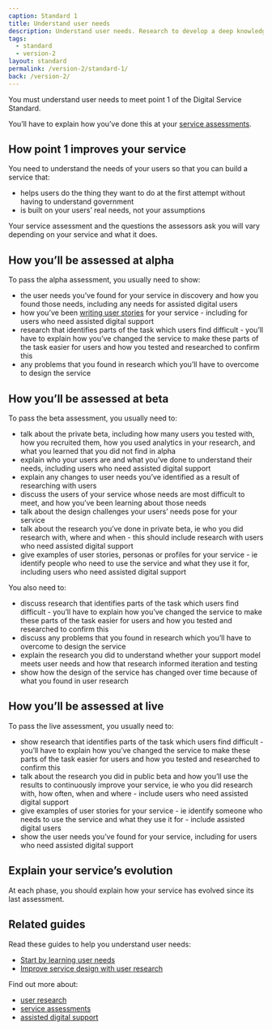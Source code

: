```yaml
---
caption: Standard 1
title: Understand user needs
description: Understand user needs. Research to develop a deep knowledge of who the service users are and what that means for the design of the service.
tags:
  - standard
  - version-2
layout: standard
permalink: /version-2/standard-1/
back: /version-2/
---
```


You must understand user needs to meet point 1 of the Digital Service Standard.

You’ll have to explain how you’ve done this at your [service assessments](https://www.gov.uk/service-manual/service-assessments/how-service-assessments-work).

## How point 1 improves your service

You need to understand the needs of your users so that you can build a service that:

- helps users do the thing they want to do at the first attempt without having to understand government
- is built on your users’ real needs, not your assumptions

Your service assessment and the questions the assessors ask you will vary depending on your service and what it does.

## How you’ll be assessed at alpha

To pass the alpha assessment, you usually need to show:

- the user needs you’ve found for your service in discovery and how you found those needs, including any needs for assisted digital users
- how you’ve been [writing user stories](https://www.gov.uk/service-manual/agile-delivery/writing-user-stories) for your service - including for users who need assisted digital support
- research that identifies parts of the task which users find difficult - you’ll have to explain how you’ve changed the service to make these parts of the task easier for users and how you tested and researched to confirm this
- any problems that you found in research which you’ll have to overcome to design the service

## How you’ll be assessed at beta

To pass the beta assessment, you usually need to:

- talk about the private beta, including how many users you tested with, how you recruited them, how you used analytics in your research, and what you learned that you did not find in alpha
- explain who your users are and what you’ve done to understand their needs, including users who need assisted digital support
- explain any changes to user needs you’ve identified as a result of researching with users
- discuss the users of your service whose needs are most difficult to meet, and how you’ve been learning about those needs
- talk about the design challenges your users’ needs pose for your service
- talk about the research you’ve done in private beta, ie who you did research with, where and when - this should include research with users who need assisted digital support
- give examples of user stories, personas or profiles for your service - ie identify people who need to use the service and what they use it for, including users who need assisted digital support

You also need to:

- discuss research that identifies parts of the task which users find difficult - you’ll have to explain how you’ve changed the service to make these parts of the task easier for users and how you tested and researched to confirm this
- discuss any problems that you found in research which you’ll have to overcome to design the service
- explain the research you did to understand whether your support model meets user needs and how that research informed iteration and testing
- show how the design of the service has changed over time because of what you found in user research

## How you’ll be assessed at live

To pass the live assessment, you usually need to:

- show research that identifies parts of the task which users find difficult - you’ll have to explain how you’ve changed the service to make these parts of the task easier for users and how you tested and researched to confirm this
- talk about the research you did in public beta and how you’ll use the results to continuously improve your service, ie who you did research with, how often, when and where - include users who need assisted digital support
- give examples of user stories for your service - ie identify someone who needs to use the service and what they use it for - include assisted digital users
- show the user needs you’ve found for your service, including for users who need assisted digital support

## Explain your service’s evolution

At each phase, you should explain how your service has evolved since its last assessment.

## Related guides

Read these guides to help you understand user needs:

- [Start by learning user needs](https://www.gov.uk/service-manual/user-research/start-by-learning-user-needs)
- [Improve service design with user research](https://www.gov.uk/service-manual/user-research/how-user-research-improves-service-design)

Find out more about:

- [user research](https://www.gov.uk/service-manual/user-research)
- [service assessments](https://www.gov.uk/service-manual/service-assessments)
- [assisted digital support](https://www.gov.uk/service-manual/helping-people-to-use-your-service/assisted-digital-support-introduction)

